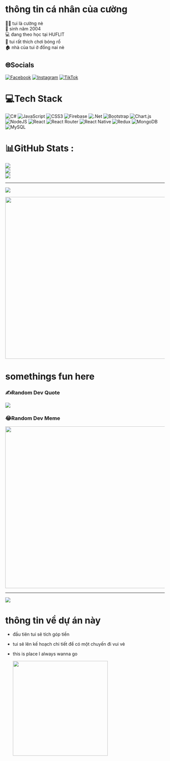 # thông tin cá nhân của cường
:technologist: tui là cường nè   
:monkey: sinh năm 2004   
:computer: đang theo học tại HUFLIT  
:basketball: tui rất thích chơi bóng rổ   
:derelict_house: nhà của tui ở đồng nai nè   

## 🌐Socials
[![Facebook](https://img.shields.io/badge/Facebook-%231877F2.svg?logo=Facebook&logoColor=white)](https://facebook.com/https://www.facebook.com/cuongduongne) [![Instagram](https://img.shields.io/badge/Instagram-%23E4405F.svg?logo=Instagram&logoColor=white)](https://instagram.com/cdz18o2) [![TikTok](https://img.shields.io/badge/TikTok-%23000000.svg?logo=TikTok&logoColor=white)](https://tiktok.com/@@cdz18o2) 

# 💻Tech Stack
![C#](https://img.shields.io/badge/c%23-%23239120.svg?style=for-the-badge&logo=c-sharp&logoColor=white) ![JavaScript](https://img.shields.io/badge/javascript-%23323330.svg?style=for-the-badge&logo=javascript&logoColor=%23F7DF1E) ![CSS3](https://img.shields.io/badge/css3-%231572B6.svg?style=for-the-badge&logo=css3&logoColor=white) ![Firebase](https://img.shields.io/badge/firebase-%23039BE5.svg?style=for-the-badge&logo=firebase) ![.Net](https://img.shields.io/badge/.NET-5C2D91?style=for-the-badge&logo=.net&logoColor=white) ![Bootstrap](https://img.shields.io/badge/bootstrap-%23563D7C.svg?style=for-the-badge&logo=bootstrap&logoColor=white) ![Chart.js](https://img.shields.io/badge/chart.js-F5788D.svg?style=for-the-badge&logo=chart.js&logoColor=white) ![NodeJS](https://img.shields.io/badge/node.js-6DA55F?style=for-the-badge&logo=node.js&logoColor=white) ![React](https://img.shields.io/badge/react-%2320232a.svg?style=for-the-badge&logo=react&logoColor=%2361DAFB) ![React Router](https://img.shields.io/badge/React_Router-CA4245?style=for-the-badge&logo=react-router&logoColor=white) ![React Native](https://img.shields.io/badge/react_native-%2320232a.svg?style=for-the-badge&logo=react&logoColor=%2361DAFB) ![Redux](https://img.shields.io/badge/redux-%23593d88.svg?style=for-the-badge&logo=redux&logoColor=white) ![MongoDB](https://img.shields.io/badge/MongoDB-%234ea94b.svg?style=for-the-badge&logo=mongodb&logoColor=white) ![MySQL](https://img.shields.io/badge/mysql-%2300f.svg?style=for-the-badge&logo=mysql&logoColor=white)
# 📊GitHub Stats :
![](https://github-readme-stats.vercel.app/api?username=cuongduong18o2&theme=radical&hide_border=false&include_all_commits=false&count_private=false)<br/>
![](https://github-readme-streak-stats.herokuapp.com/?user=cuongduong18o2&theme=radical&hide_border=false)<br/>
![](https://github-readme-stats.vercel.app/api/top-langs/?username=cuongduong18o2&theme=radical&hide_border=false&include_all_commits=false&count_private=false&layout=compact)

---
[![](https://visitcount.itsvg.in/api?id=cuongduong18o2&icon=0&color=0)](https://visitcount.itsvg.in)


<img src ="https://scontent.fsgn5-15.fna.fbcdn.net/v/t39.30808-6/463257540_1542771006364921_8076364421939796285_n.jpg?stp=cp6_dst-jpg&_nc_cat=111&ccb=1-7&_nc_sid=6ee11a&_nc_ohc=aUG6nBgXvvYQ7kNvgH5UrrY&_nc_zt=23&_nc_ht=scontent.fsgn5-15.fna&_nc_gid=Aw9ZFGlox12_HZCTiCc4wDM&oh=00_AYAtzEXyKT21I3yKxEuztVfpPIFjlcTSNLFWWo2FQSvVgw&oe=672270A5" width = 512px/>

# somethings fun here

### ✍️Random Dev Quote
![](https://quotes-github-readme.vercel.app/api?type=horizontal&theme=radical)

### 😂Random Dev Meme
<img src="https://random-memer.herokuapp.com/" width="512px"/>

---
[![](https://visitcount.itsvg.in/api?id=cuongduong18o2&icon=0&color=0)](https://visitcount.itsvg.in)



# thông tin về dự án này 
- đầu tiên tui sẽ tích góp tiền
- tui sẽ lên kế hoạch chi tiết để có một chuyến đi vui vẻ
- this is place I always wanna go

  
  <img src="https://statics.vinpearl.com/da-lat-vietnam-thumb_1690600971.jpeg" width=300px/>
